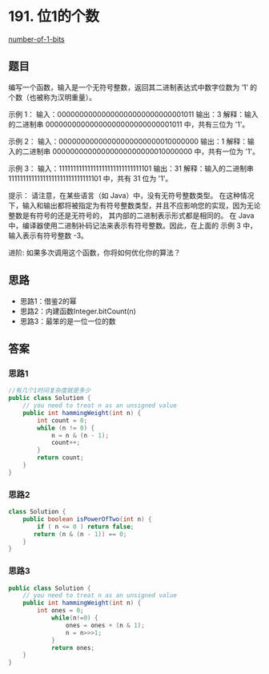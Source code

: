 # 191. 位1的个数
[number-of-1-bits](https://leetcode-cn.com/problems/number-of-1-bits/)


## 题目
编写一个函数，输入是一个无符号整数，返回其二进制表达式中数字位数为 ‘1’ 的个数（也被称为汉明重量）。

 

示例 1：
输入：00000000000000000000000000001011
输出：3
解释：输入的二进制串 00000000000000000000000000001011 中，共有三位为 '1'。

示例 2：
输入：00000000000000000000000010000000
输出：1
解释：输入的二进制串 00000000000000000000000010000000 中，共有一位为 '1'。

示例 3：
输入：11111111111111111111111111111101
输出：31
解释：输入的二进制串 11111111111111111111111111111101 中，共有 31 位为 '1'。
 

提示：
请注意，在某些语言（如 Java）中，没有无符号整数类型。
在这种情况下，输入和输出都将被指定为有符号整数类型，并且不应影响您的实现，因为无论整数是有符号的还是无符号的，
其内部的二进制表示形式都是相同的。
在 Java 中，编译器使用二进制补码记法来表示有符号整数。因此，在上面的 示例 3 中，输入表示有符号整数 -3。
 

进阶:
如果多次调用这个函数，你将如何优化你的算法？



## 思路
- 思路1：借鉴2的幂
- 思路2：内建函数Integer.bitCount(n)
- 思路3：最笨的是一位一位的数


## 答案
### 思路1
```java
//有几个1时间复杂度就是多少
public class Solution {
    // you need to treat n as an unsigned value
    public int hammingWeight(int n) {
        int count = 0;
        while (n != 0) {
            n = n & (n - 1);
            count++;
        }
        return count;
    }
}
```

### 思路2
```java
class Solution {
    public boolean isPowerOfTwo(int n) {
        if ( n <= 0 ) return false; 
       return (n & (n - 1)) == 0;
    }
}
```

### 思路3
```java
public class Solution {
    // you need to treat n as an unsigned value
    public int hammingWeight(int n) {
        int ones = 0;
            while(n!=0) {
                ones = ones + (n & 1);
                n = n>>>1;
            }
            return ones;
    }
}
```
